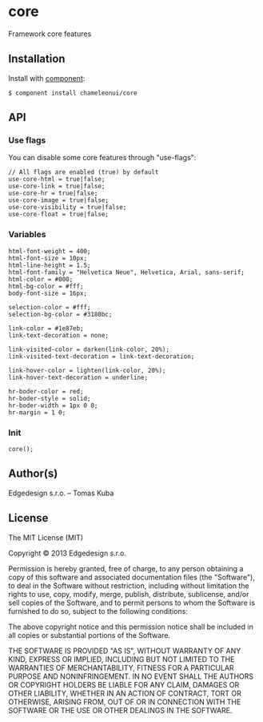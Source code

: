 
# core

  Framework core features

## Installation

Install with [component](http://component.io):

    $ component install chameleonui/core

## API

### Use flags

You can disable some core features through "use-flags":

```
// All flags are enabled (true) by default
use-core-html = true|false;
use-core-link = true|false;       
use-core-hr = true|false;
use-core-image = true|false;
use-core-visibility = true|false; 
use-core-float = true|false;
``` 

### Variables

``` 
html-font-weight = 400;
html-font-size = 10px;
html-line-height = 1.5;
html-font-family = "Helvetica Neue", Helvetica, Arial, sans-serif;
html-color = #000;
html-bg-color = #fff;
body-font-size = 16px;

selection-color = #fff;
selection-bg-color = #3180bc;

link-color = #1e87eb;
link-text-decoration = none;

link-visited-color = darken(link-color, 20%);
link-visited-text-decoration = link-text-decoration;

link-hover-color = lighten(link-color, 20%);
link-hover-text-decoration = underline;

hr-boder-color = red;
hr-boder-style = solid;
hr-boder-width = 1px 0 0;
hr-margin = 1 0;
``` 

### Init

```
core();
```


## Author(s)

Edgedesign s.r.o. – Tomas Kuba

## License

The MIT License (MIT)

Copyright © 2013 Edgedesign s.r.o.

Permission is hereby granted, free of charge, to any person obtaining a copy
of this software and associated documentation files (the "Software"), to deal
in the Software without restriction, including without limitation the rights
to use, copy, modify, merge, publish, distribute, sublicense, and/or sell
copies of the Software, and to permit persons to whom the Software is
furnished to do so, subject to the following conditions:

The above copyright notice and this permission notice shall be included in
all copies or substantial portions of the Software.

THE SOFTWARE IS PROVIDED "AS IS", WITHOUT WARRANTY OF ANY KIND, EXPRESS OR
IMPLIED, INCLUDING BUT NOT LIMITED TO THE WARRANTIES OF MERCHANTABILITY,
FITNESS FOR A PARTICULAR PURPOSE AND NONINFRINGEMENT. IN NO EVENT SHALL THE
AUTHORS OR COPYRIGHT HOLDERS BE LIABLE FOR ANY CLAIM, DAMAGES OR OTHER
LIABILITY, WHETHER IN AN ACTION OF CONTRACT, TORT OR OTHERWISE, ARISING FROM,
OUT OF OR IN CONNECTION WITH THE SOFTWARE OR THE USE OR OTHER DEALINGS IN
THE SOFTWARE.